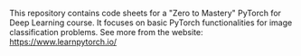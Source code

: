This repository contains code sheets for a "Zero to Mastery" PyTorch for Deep Learning course. It focuses on basic PyTorch functionalities for image classification problems. See more from the website: https://www.learnpytorch.io/
